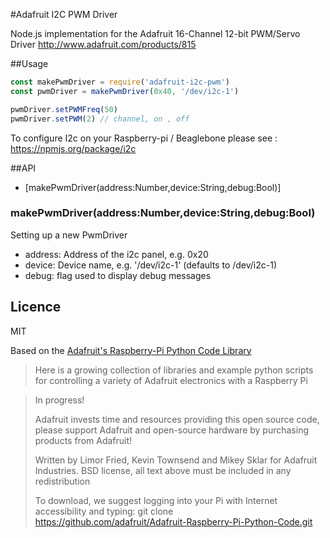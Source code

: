 #Adafruit I2C PWM Driver

Node.js implementation for the Adafruit 16-Channel 12-bit PWM/Servo Driver
http://www.adafruit.com/products/815



##Usage

```js
const makePwmDriver = require('adafruit-i2c-pwm')
const pwmDriver = makePwmDriver(0x40, '/dev/i2c-1')

pwmDriver.setPWMFreq(50)
pwmDriver.setPWM(2) // channel, on , off

```
To configure I2c on your Raspberry-pi / Beaglebone please see : https://npmjs.org/package/i2c


##API


  - [makePwmDriver(address:Number,device:String,debug:Bool)]

### makePwmDriver(address:Number,device:String,debug:Bool)

Setting up a new PwmDriver

- address: Address of the i2c panel, e.g. 0x20
- device: Device name, e.g. '/dev/i2c-1' (defaults to /dev/i2c-1)
- debug: flag used to display debug messages


## Licence
MIT

Based on the [Adafruit's Raspberry-Pi Python Code Library](https://github.com/adafruit/Adafruit-Raspberry-Pi-Python-Code.git)

>  Here is a growing collection of libraries and example python scripts
>  for controlling a variety of Adafruit electronics with a Raspberry Pi

>  In progress!
>
>  Adafruit invests time and resources providing this open source code,
>  please support Adafruit and open-source hardware by purchasing
>  products from Adafruit!
>
>  Written by Limor Fried, Kevin Townsend and Mikey Sklar for Adafruit Industries.
>  BSD license, all text above must be included in any redistribution
>
>  To download, we suggest logging into your Pi with Internet accessibility and typing:
>  git clone https://github.com/adafruit/Adafruit-Raspberry-Pi-Python-Code.git
